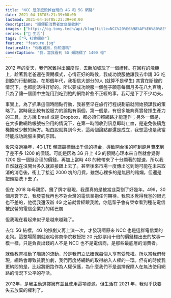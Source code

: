 ```yaml
---
title: "NCC 是怎麼毀掉台灣的 4G 和 5G 網路"
date: 2021-04-16T05:21:39+08:00
lastmod: 2021-04-16T05:21:39+08:00
description: "順便把消費者當韭菜收割"
images: ["https://og.tomy.tech/api/blog?title=NCC%20%E6%98%AF%E6%80%8E%E9%BA%BC%E6%AF%80%E6%8E%89%E5%8F%B0%E7%81%A3%E7%9A%84%204G%20%E5%92%8C%205G%20%E7%B6%B2%E8%B7%AF"]
series: ["🍫 生活"]
tags: ["🔍 社會觀察"]
feature: "feature.jpg"
featureAlt: "你很雞掰，你知道嗎"
coverCaption: "我，當我看到 5G 頻譜標了 1400 億"
---
```


2012 年的夏天，我們家難得出國度假，去新加坡玩了一個禮拜。在回程的飛機上，趁著我老爸還在假期模式，心情正好的時候，我成功說服他讓我去申請 3G 吃到飽的行動網路。在那個年代，我相信大部分的人 (就算不是學生) 其實在斷線的情況下，也都能活得好好的。所以要成功說服一個盤子願意每個月多花八九百塊，只為了讓一個國中生能用到吃到飽的網路幹些不正經的事，我可是下了不少功夫。

事實上，為了抓準這個時間點行動，我甚至早在旅行行程規劃前就開始預謀我的策略了。當時我比較有說服力的論點有兩個，第一個是，有很多能夠真實發揮生產力的工具，比方說 Email 或是 Dropbox，都必須仰賴網路才能運作；另外一個是，在大多數網路帳號被盜用的情況下，在第一時間收到訊息即時止血，是避免後續危機擴散少數的解方。坦白說就算到今天，這兩個論點都還是成立，我想這也是我當時能成功說服主要的原因。

後來沒過幾年，4G LTE 頻譜競標衝出千億的標金，導致開台後的吃到飽月費來到了差不多 1200 的價錢。可能是因為 3G 升上 4G 的預期心理本來自然就會覺得 1200 是一個挺合理的價錢，再加上當時 4G 的確帶來了十分顯著的提速，所以我自然就在沒開台多久就直接跟上去了。甚至後來市場一度傳出吃到飽可能在未來取消的消息後，衝上了接近 2000 塊的月費，雖然心裡多的是無限的賭爛，但還是把頭給洗下去了。

但在 2018 年母親節，攤了牌才發現，我還真的是被當韭菜割了好幾年。499，30個月簽下去，我發誓我再也不對台灣的電信業抱任何期待。我原本覺得我爸的眼光也不差的，他從我還沒辦 4G 之前就曾經跟我說，你這輩子會有榮幸看到種花電信被民營的電信企業打的稀巴爛

但我現在看起來似乎是越來越難了。

去年 5G 結標，4G 的慘劇又再上演一次，才發現啊原來 NCC 也是這群電信業的走狗。這整場鬧劇就跟哈佛商學院教授把 20 元鈔票用十倍的價錢標出去的故事一模一樣，只是負責出錢的人不是 NCC 也不是電信商，是那些最底層的消費者。

就像教育推動了階級的流動，於是我們立法確保每個人享有受教權。所以當我們發現，網路會導致貧窮加劇，我們再度將網路的取得納入人權的一環。但有的時候我更納悶的是，比起將網路作為人權保護，為什麼我們不是選擇保障人在無法使用網路的情況下公平的存活。

2012年，是我主動選擇擁有並且使用這項資源，但生活在 2021 年，我似乎快要失去放棄的權利了。
